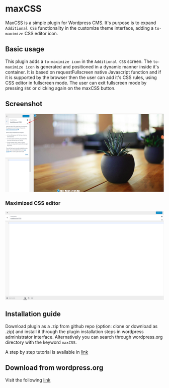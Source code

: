 # maxCSS

MaxCSS is a simple plugin for Wordpress CMS. It's purpose is to expand `Additional CSS` functionality in the customize theme interface, adding a `to-maximize` CSS editor icon.

## Basic usage

This plugin adds a `to-maximize icon` in the `Additional CSS` screen. The `to-maximize icon` is generated and positioned in a dynamic manner inside it's container. It is based on requestFullscreen native Javascript function and if it is supported by the browser then the user can add it's CSS rules, using CSS editor in fullscreen mode. The user can exit fullscreen mode by pressing `ESC` or clicking again on the maxCSS button.

## Screenshot

![alt text](https://github.com/myapos/maxCSS/blob/master/assets/screenshot-1.png)

### Maximized CSS editor

![alt text](https://github.com/myapos/maxCSS/blob/master/assets/screenshot-2.png)

## Installation guide

Download plugin as a .zip from github repo (option: clone or download as .zip) and install it through the plugin installation steps in wordpress administrator interface. Alternatively you can search through wordpress.org directory with the keyword `maxCSS`.

A step by step tutorial is available in [link](https://codebitshub.com/maxcss-wordpress-plugin-installation-tutorial/)

## Download from wordpress.org

Visit the following [link](https://wordpress.org/plugins/max-css/)
